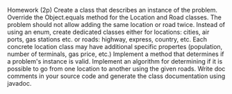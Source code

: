 Homework (2p)
  Create a class that describes an instance of the problem.
  Override the Object.equals method for the Location and Road classes. The problem should not allow adding the same location or road twice.
  Instead of using an enum, create dedicated classes either for locations: cities, air ports, gas stations etc. or roads: highway, express, country, etc. Each concrete location class may have additional specific propertes (population, number of terminals, gas price, etc.)
  Implement a method that determines if a problem's instance is valid.
  Implement an algorithm for determining if it is possible to go from one location to another using the given roads.
  Write doc comments in your source code and generate the class documentation using javadoc.
